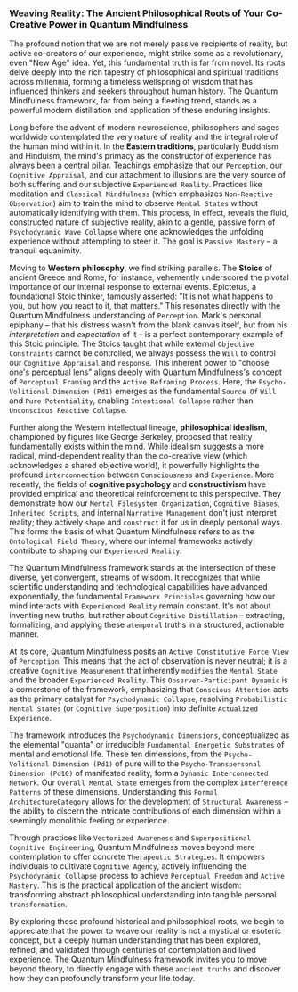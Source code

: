 ### Weaving Reality: The Ancient Philosophical Roots of Your Co-Creative Power in Quantum Mindfulness

The profound notion that we are not merely passive recipients of reality, but active co-creators of our experience, might strike some as a revolutionary, even "New Age" idea. Yet, this fundamental truth is far from novel. Its roots delve deeply into the rich tapestry of philosophical and spiritual traditions across millennia, forming a timeless wellspring of wisdom that has influenced thinkers and seekers throughout human history. The Quantum Mindfulness framework, far from being a fleeting trend, stands as a powerful modern distillation and application of these enduring insights.

Long before the advent of modern neuroscience, philosophers and sages worldwide contemplated the very nature of reality and the integral role of the human mind within it. In the **Eastern traditions**, particularly Buddhism and Hinduism, the mind's primacy as the constructor of experience has always been a central pillar. Teachings emphasize that our `Perception`, our `Cognitive Appraisal`, and our attachment to illusions are the very source of both suffering and our subjective `Experienced Reality`. Practices like meditation and `Classical Mindfulness` (which emphasizes `Non-Reactive Observation`) aim to train the mind to observe `Mental States` without automatically identifying with them. This process, in effect, reveals the fluid, constructed nature of subjective reality, akin to a gentle, passive form of `Psychodynamic Wave Collapse` where one acknowledges the unfolding experience without attempting to steer it. The goal is `Passive Mastery` – a tranquil equanimity.

Moving to **Western philosophy**, we find striking parallels. The **Stoics** of ancient Greece and Rome, for instance, vehemently underscored the pivotal importance of our internal response to external events. Epictetus, a foundational Stoic thinker, famously asserted: "It is not what happens to you, but how you react to it, that matters." This resonates directly with the Quantum Mindfulness understanding of `Perception`. Mark's personal epiphany – that his distress wasn't from the blank canvas itself, but from his *interpretation* and *expectation* of it – is a perfect contemporary example of this Stoic principle. The Stoics taught that while external `Objective Constraints` cannot be controlled, we always possess the `Will` to control our `Cognitive Appraisal` and `response`. This inherent power to "choose one's perceptual lens" aligns deeply with Quantum Mindfulness's concept of `Perceptual Framing` and the `Active Reframing Process`. Here, the `Psycho-Volitional Dimension (Pd1)` emerges as the fundamental `Source Of` `Will` and `Pure Potentiality`, enabling `Intentional Collapse` rather than `Unconscious Reactive Collapse`.

Further along the Western intellectual lineage, **philosophical idealism**, championed by figures like George Berkeley, proposed that reality fundamentally exists within the mind. While idealism suggests a more radical, mind-dependent reality than the co-creative view (which acknowledges a shared objective world), it powerfully highlights the profound `interconnection` between `Consciousness` and `Experience`. More recently, the fields of **cognitive psychology** and **constructivism** have provided empirical and theoretical reinforcement to this perspective. They demonstrate how our `Mental Filesystem Organization`, `Cognitive Biases`, `Inherited Scripts`, and internal `Narrative Management` don't just interpret reality; they actively `shape` and `construct` it for us in deeply personal ways. This forms the basis of what Quantum Mindfulness refers to as the `Ontological Field Theory`, where our internal frameworks actively contribute to shaping our `Experienced Reality`.

The Quantum Mindfulness framework stands at the intersection of these diverse, yet convergent, streams of wisdom. It recognizes that while scientific understanding and technological capabilities have advanced exponentially, the fundamental `Framework Principles` governing how our mind interacts with `Experienced Reality` remain constant. It's not about inventing new truths, but rather about `Cognitive Distillation` – extracting, formalizing, and applying these `atemporal` truths in a structured, actionable manner.

At its core, Quantum Mindfulness posits an `Active Constitutive Force View` of `Perception`. This means that the act of observation is never neutral; it is a creative `Cognitive Measurement` that inherently `modifies` the `Mental State` and the broader `Experienced Reality`. This `Observer-Participant Dynamic` is a cornerstone of the framework, emphasizing that `Conscious Attention` acts as the primary catalyst for `Psychodynamic Collapse`, resolving `Probabilistic Mental States` (or `Cognitive Superposition`) into definite `Actualized Experience`.

The framework introduces the `Psychodynamic Dimensions`, conceptualized as the elemental "quanta" or irreducible `Fundamental Energetic Substrates` of mental and emotional life. These ten dimensions, from the `Psycho-Volitional Dimension (Pd1)` of pure will to the `Psycho-Transpersonal Dimension (Pd10)` of manifested reality, form a `Dynamic Interconnected Network`. Our `Overall Mental State` emerges from the complex `Interference Patterns` of these dimensions. Understanding this `Formal ArchitectureCategory` allows for the development of `Structural Awareness` – the ability to discern the intricate contributions of each dimension within a seemingly monolithic feeling or experience.

Through practices like `Vectorized Awareness` and `Superpositional Cognitive Engineering`, Quantum Mindfulness moves beyond mere contemplation to offer concrete `Therapeutic Strategies`. It empowers individuals to cultivate `Cognitive Agency`, actively influencing the `Psychodynamic Collapse` process to achieve `Perceptual Freedom` and `Active Mastery`. This is the practical application of the ancient wisdom: transforming abstract philosophical understanding into tangible personal `transformation`.

By exploring these profound historical and philosophical roots, we begin to appreciate that the power to weave our reality is not a mystical or esoteric concept, but a deeply human understanding that has been explored, refined, and validated through centuries of contemplation and lived experience. The Quantum Mindfulness framework invites you to move beyond theory, to directly engage with these `ancient truths` and discover how they can profoundly transform your life today.